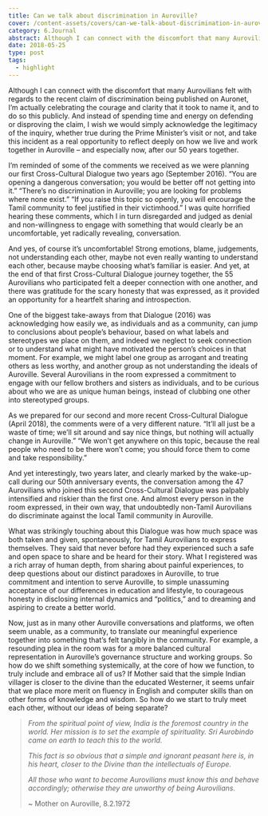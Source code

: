 ```yaml
---
title: Can we talk about discrimination in Auroville?
cover: /content-assets/covers/can-we-talk-about-discrimination-in-auroville.jpg
category: 6.Journal
abstract: Although I can connect with the discomfort that many Aurovilians felt with regards to the recent claim of discrimination being published on Auronet, I’m actually celebrating the courage and clarity that it took to name it, and to do so this publicly.
date: 2018-05-25
type: post
tags:
  - highlight
---
```


Although I can connect with the discomfort that many Aurovilians felt with regards to the recent claim of discrimination being published on Auronet, I’m actually celebrating the courage and clarity that it took to name it, and to do so this publicly. And instead of spending time and energy on defending or disproving the claim, I wish we would simply acknowledge the legitimacy of the inquiry, whether true during the Prime Minister’s visit or not, and take this incident as a real opportunity to reflect deeply on how we live and work together in Auroville – and especially now, after our 50 years together.

I’m reminded of some of the comments we received as we were planning our first Cross-Cultural Dialogue two years ago (September 2016). “You are opening a dangerous conversation; you would be better off not getting into it.” “There’s no discrimination in Auroville; you are looking for problems where none exist.” “If you raise this topic so openly, you will encourage the Tamil community to feel justified in their victimhood.” I was quite horrified hearing these comments, which I in turn disregarded and judged as denial and non-willingness to engage with something that would clearly be an uncomfortable, yet radically revealing, conversation.

And yes, of course it’s uncomfortable! Strong emotions, blame, judgements, not understanding each other, maybe not even really wanting to understand each other, because maybe choosing what’s familiar is easier. And yet, at the end of that first Cross-Cultural Dialogue journey together, the 55 Aurovilians who participated felt a deeper connection with one another, and there was gratitude for the scary honesty that was expressed, as it provided an opportunity for a heartfelt sharing and introspection.

One of the biggest take-aways from that Dialogue (2016) was acknowledging how easily we, as individuals and as a community, can jump to conclusions about people’s behaviour, based on what labels and stereotypes we place on them, and indeed we neglect to seek connection or to understand what might have motivated the person’s choices in that moment. For example, we might label one group as arrogant and treating others as less worthy, and another group as not understanding the ideals of Auroville. Several Aurovilians in the room expressed a commitment to engage with our fellow brothers and sisters as individuals, and to be curious about who we are as unique human beings, instead of clubbing one other into stereotyped groups.

As we prepared for our second and more recent Cross-Cultural Dialogue (April 2018), the comments were of a very different nature. “It’ll all just be a waste of time; we’ll sit around and say nice things, but nothing will actually change in Auroville.” “We won’t get anywhere on this topic, because the real people who need to be there won’t come; you should force them to come and take responsibility.”

And yet interestingly, two years later, and clearly marked by the wake-up-call during our 50th anniversary events, the conversation among the 47 Aurovilians who joined this second Cross-Cultural Dialogue was palpably intensified and riskier than the first one. And almost every person in the room expressed, in their own way, that undoubtedly non-Tamil Aurovilians do discriminate against the local Tamil community in Auroville. 

What was strikingly touching about this Dialogue was how much space was both taken and given, spontaneously, for Tamil Aurovilians to express themselves. They said that never before had they experienced such a safe and open space to share and be heard for their story. What I registered was a rich array of human depth, from sharing about painful experiences, to deep questions about our distinct paradoxes in Auroville, to true commitment and intention to serve Auroville, to simple unassuming acceptance of our differences in education and lifestyle, to courageous honesty in disclosing internal dynamics and “politics,” and to dreaming and aspiring to create a better world. 

Now, just as in many other Auroville conversations and platforms, we often seem unable, as a community, to translate our meaningful experience together into something that’s felt tangibly in the community. For example, a resounding plea in the room was for a more balanced cultural representation in Auroville’s governance structure and working groups. So how do we shift something systemically, at the core of how we function, to truly include and embrace all of us?  If Mother said that the simple Indian villager is closer to the divine than the educated Westerner, it seems unfair that we place more merit on fluency in English and computer skills than on other forms of knowledge and wisdom. So how do we start to truly meet each other, without our ideas of being separate?

> _From the spiritual point of view, India is the foremost country in the world. Her mission is to set the example of spirituality. Sri Aurobindo came on earth to teach this to the world._
>  
> _This fact is so obvious that a simple and ignorant peasant here is, in his heart, closer to the Divine than the intellectuals of Europe._
>  
> _All those who want to become Aurovilians must know this and behave accordingly; otherwise they are unworthy of being Aurovilians._
> 
> ~ Mother on Auroville, 8.2.1972
